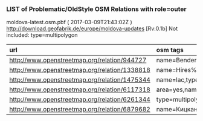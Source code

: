  
### LIST of Problematic/OldStyle OSM Relations with role=outer 
moldova-latest.osm.pbf ( 2017-03-09T21:43:02Z ) http://download.geofabrik.de/europe/moldova-updates [Rv:0.1b]
Not included: type=multipolygon 
 
|  url                                      |  osm tags  
| :---------------------------------------  | :---------------------------
| http://www.openstreetmap.org/relation/944727 | name=Bender,type=boundary,is_in=Transnistria,name:ru=Бендеры,admin_level=8,
| http://www.openstreetmap.org/relation/1338818 | name=Hires%20%coverage%20%of%20%bing%20%in%20%Romania,type=collection,
| http://www.openstreetmap.org/relation/1475344 | name=lac,type=multipolygon,name:ru=озеро,
| http://www.openstreetmap.org/relation/6117318 | area=yes,name=Авиакомпания%20%"Валан",type=multipolygon,
| http://www.openstreetmap.org/relation/6261344 | type=multipolygon,CodAdm=670101,CodStr=29,CodTip=1,Litera=F,NrCasa=135,DestFunc=Administrativa,denumstr=str.%20%Lomonosov,CodColect=201,CodNrRemarc=0,CodCadastral=01,
| http://www.openstreetmap.org/relation/6879682 | name=Кицканский%20%сельский%20%совет,type=boundary,name:ro=Comuna%20%Chițcani,name:ru=Кицканский%20%сельский%20%совет,name:uk=Кіцканська%20%сільська%20%рада,admin_level=8,
 
